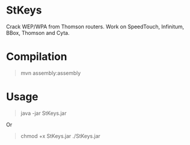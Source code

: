 # StKeys
Crack WEP/WPA from Thomson routers. Work on SpeedTouch, Infinitum, BBox, Thomson and Cyta. 

# Compilation
>mvn assembly:assembly

# Usage
> java -jar StKeys.jar <ssid>

Or

> chmod +x StKeys.jar
> ./StKeys.jar <ssid>